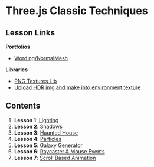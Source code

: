 # Three.js Classic Techniques

## Lesson Links

**Portfolios**

- [Wording/NormalMesh](https://www.ilithya.rocks/)

**Libraries**

- [PNG Textures Lib](https://github.com/nidorx/matcaps)
- [Upload HDR img and make into environment texture](https://hdrihaven.com/)

## Contents

1. **Lesson 1**: [Lighting](ex1/readme.md)
2. **Lesson 2**: [Shadows](ex2/readme.md)
3. **Lesson 3**: [Haunted House](ex3/readme.md)
4. **Lesson 4**: [Particles](ex4/readme.md)
5. **Lesson 5**: [Galaxy Generator](ex5/readme.md)
6. **Lesson 6**: [Raycaster & Mouse Events](ex6/readme.md)
7. **Lesson 7**: [Scroll Based Animation](ex7/readme.md)
